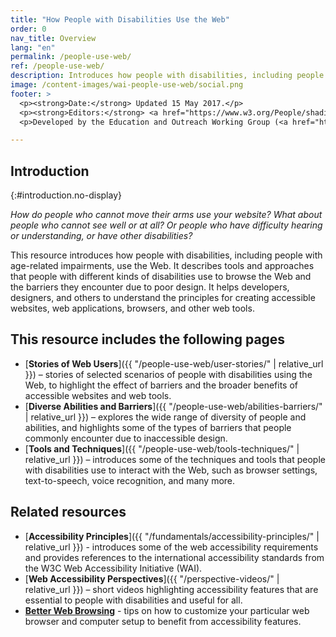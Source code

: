 ```yaml
---
title: "How People with Disabilities Use the Web"
order: 0
nav_title: Overview
lang: "en"
permalink: /people-use-web/
ref: /people-use-web/
description: Introduces how people with disabilities, including people with age-related impairments, use the Web.
image: /content-images/wai-people-use-web/social.png
footer: >
  <p><strong>Date:</strong> Updated 15 May 2017.</p>
  <p><strong>Editors:</strong> <a href="https://www.w3.org/People/shadi/">Shadi Abou_Zahra</a>. Previous editor: <a href="https://www.w3.org/People/Brewer/">Judy Brewer</a>. <a href="https://www.w3.org/WAI/intro/people-use-web/acknowledgments">Acknowledgments</a>.</p>
  <p>Developed by the Education and Outreach Working Group (<a href="http://www.w3.org/WAI/EO/">EOWG</a>). Previously developed with the <a href="https://www.w3.org/WAI/EO/2008/wai-age-tf">WAI-AGE Task Force</a>, with support of the <a href="https://www.w3.org/WAI/WAI-AGE/">WAI-AGE Project</a>.</p>

---
```


## Introduction
{:#introduction.no-display}

*How do people who cannot move their arms use your website? What about
people who cannot see well or at all? Or people who have difficulty
hearing or understanding, or have other disabilities?*

This resource introduces how people with disabilities, including people
with age-related impairments, use the Web. It describes tools and
approaches that people with different kinds of disabilities use to
browse the Web and the barriers they encounter due to poor design. It
helps developers, designers, and others to understand the principles for
creating accessible websites, web applications, browsers, and other web
tools.

## This resource includes the following pages

-   [**Stories of Web Users**]({{ "/people-use-web/user-stories/" | relative_url }}) – stories of selected
    scenarios of people with disabilities using the Web, to highlight
    the effect of barriers and the broader benefits of accessible
    websites and web tools.
-   [**Diverse Abilities and Barriers**]({{ "/people-use-web/abilities-barriers/" | relative_url }}) – explores the
    wide range of diversity of people and abilities, and highlights some
    of the types of barriers that people commonly encounter due to
    inaccessible design.
-   [**Tools and Techniques**]({{ "/people-use-web/tools-techniques/" | relative_url }}) – introduces some of
    the techniques and tools that people with disabilities use to
    interact with the Web, such as browser settings, text-to-speech,
    voice recognition, and many more.

## Related resources

-   [**Accessibility Principles**]({{ "/fundamentals/accessibility-principles/" | relative_url }}) - introduces some of the web accessibility requirements and provides references to the international accessibility standards from the W3C Web Accessibility Initiative (WAI).
-   [**Web Accessibility
    Perspectives**]({{ "/perspective-videos/" | relative_url }}) – short videos
    highlighting accessibility features that are essential to people
    with disabilities and useful for all.
-   [**Better Web Browsing**](http://www.w3.org/WAI/users/browsing) -
    tips on how to customize your particular web browser and computer
    setup to benefit from accessibility features.

